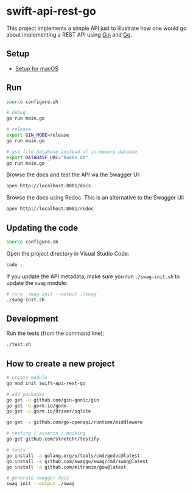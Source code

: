 # swift-api-rest-go
This project implements a simple API just to illustrate how one would go about implementing a REST API using [Gin](https://gin-gonic.com) and [Go](https://go.dev). 

## Setup

* [Setup for macOS](./docs/setup-macos.md)

## Run

```bash
source configure.sh

# debug
go run main.go

# release
export GIN_MODE=release
go run main.go

# use file database instead of in-memory databse
export DATABASE_URL="books.db" 
go run main.go
```

Browse the docs and test the API via the Swagger UI:

```bash
open http://localhost:8001/docs
```

Browse the docs using Redoc. This is an alternative to the Swagger UI:

```bash
open http://localhost:8001/redoc
```

## Updating the code

```bash
source configure.sh
```

Open the project directory in Visual Studio Code:

```bash
code .
```

If you update the API metadata, make sure you run `./swag-init.sh`  to update the `swag` module:

```bash
# runs `swag init --output ./swag` 
./swag-init.sh
```

## Development

Run the tests (from the command line):

```sh
./test.sh
```

## How to create a new project

```bash
# create module
go mod init swift-api-rest-go

# add packages
go get -u github.com/gin-gonic/gin
go get -u gorm.io/gorm
go get -u gorm.io/driver/sqlite

go get -u github.com/go-openapi/runtime/middleware

# testing / asserts / mocking
go get github.com/stretchr/testify

# tools
go install -a golang.org/x/tools/cmd/godoc@latest 
go install -a github.com/swaggo/swag/cmd/swag@latest 
go install -a github.com/mitranim/gow@latest 

# generate swagger docs
swag init --output ./swag
```

